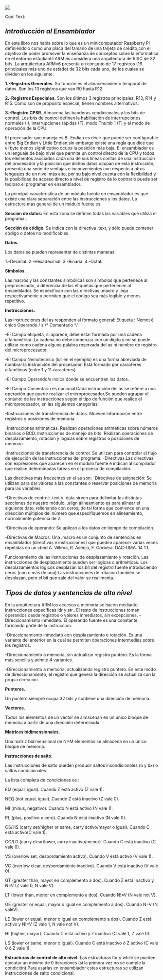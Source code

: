    ![](https://images.cooltext.com/5474824.png)


<a href="http://cooltext.com" target="_top"><img src="https://cooltext.com/images/ct_pixel.gif" width="80" height="15" alt="Cool Text: Logo and Graphics Generator" border="0" /></a>

***Introducción al Ensamblador***
----------------------------------------------------------
En este libro nos habla sobre lo que es un minicomputador Raspberry Pi definiéndolo 
como una placa del tamaño de una tarjeta de crédito,con el objetivo de poder promover
la enseñanza de conceptos sobre la informática en el entorno estudiantil.ARM es considera
una arquitectura de RISC de 32 bits.
La arquitectura ARMv6 presenta un conjunto de 17 registros (16 principales más uno de estado)
de 32 bits cada uno, de los cuales se dividen en los siguiente:

**1.-Registros Generales.** Su función es el almacenamiento temporal de datos. Son los 13 registros
que van R0 hasta R12.

**2.-Registros Especiales.** Son los últimos 3 registros principales: R13, R14 y R15. Como son de 
propósito especial, tienen nombres alternativos.

**3.-Registro CPSR.** Almacena las banderas condicionales y los bits de control. 
Los bits de control definen la habilitación de interrupciones normales (I), interrupciones rápidas
(F), modo Thumb 1 (T) y el modo de operación de la CPU. 

El procesador que maneja es Bi-Endian es decir que puede ser configurable entre Big Endian y Little
Endian,sin embargo existe una regla que dice que el byte menos significativo ocupa la posición más baja.
El ensamblador es un lenguaje de bajo nivel que permite un control directo de
la CPU y todos los elementos asociados cada una de sus líneas contas de una instrucción del procesador y
la posición que dichos datos ocupan de esta instrucción, presenta una serie de ventajas e inconvenientes 
con respecto a otros lenguajes de un nivel más alto, por su bajo nivel cuenta con la flexibilidad y la 
posibilidad de acceso directo a nivel de registro de lo contrario puede ser tedioso el programar en ensamblador.

La principal característica de un módulo fuente en ensamblador es que existe una clara separación entre las instrucciones 
y los datos. La estructura más general de un módulo fuente es:

**Sección de datos:** En esta zona se definen todas las variables que utiliza el programa .

**Sección de código**. Se indica con la directiva .text, y sólo puede contener código o datos no modificables.

**Datos.**

Los datos se pueden representar de distintas maneras:

1.-Decimal.
2.-Hexadecimal.
3.-Binaria.
4.-Octal.

**Símbolos.**

Las macros y las constantes simbólicas son símbolos que pertenece al preprocesador, a diferencia de las etiquetas que pertenecen al ensamblador. Se especifican con las directivas .macro y .equ respectivamente y permiten que el código sea más legible y menos repetitivo. 

**Instrucciones.**

Las instrucciones del as responden al formato general:
Etiqueta : Nemot é cnico Operando / s /* Comentario */

-El Campo etiqueta, si aparece, debe estar formado por una cadena alfanumérica. La cadena no debe comenzar con un dígito y no se puede utilizar como cadena alguna palabra reservada del as ni nombre de registro del microprocesador.

-El Campo Nemotécnico (ldr en el ejemplo) es una forma abreviada de nombrar la instrucción del procesador. Está formado por caracteres alfabéticos (entre 1 y 11 caracteres).

-El Campo Operando/s indica dónde se encuentran los datos.

-El Campo Comentario es opcional.Cada instrucción del as se refiere a una operación que puede realizar el microprocesador.Se pueden agrupar el conjunto de las instrucciones según el tipo de función que  realice el microprocesador, en las siguientes categorías:

-Instrucciones de transferencia de datos.
Mueven información entre registros y posiciones de memoria.

-Instrucciones aritméticas. Realizan operaciones aritméticas sobre números binarios o BCD. Instrucciones de manejo de bits. Realizan operaciones de desplazamiento, rotación y lógicas sobre registros o posiciones de memoria.

-Instrucciones de transferencia de control. Se utilizan para controlar el flujo de ejecución de las instrucciones del programa. 
-Directivas.Las directivas son expresiones que aparecen en el módulo fuente e indican al compilador que realice determinadas tareas en el proceso de compilación.

Las directivas más frecuentes en el as son: 
-Directivas de asignación: Se utilizan para dar valores a las constantes o reservar posiciones de memoria para las variables.

-Directivas de control: .text y .data sirven para delimitar las distintas secciones de nuestro módulo. .align alineamiento es para alinear el siguiente dato, rellenando con ceros, de tal forma que comience en una dirección múltiplos del número que especifiquemos en alineamiento, normalmente potencia de 2.

-Directivas de operando: Se aplican a los datos en tiempo de compilación.

-Directivas de Macros: Una .macro es un conjunto de sentencias en ensamblador (directivas e instrucciones) que pueden aparecer varias veces repetidas en un cbed A. Villena, R. Asenjo, F. Corbera. DAC-UMA. 14 1.1.

Funcionamiento de las instrucciones de desplazamiento y rotación.
Las instrucciones de desplazamiento pueden ser lógicas o aritméticas. Los desplazamientos lógicos desplazan los bit del registro fuente introduciendo ceros (uno o más de uno).Las instrucciones de rotación también se desplazan, pero el bit que sale del valor se realimenta. 


***Tipos de datos y sentencias de alto nivel***
------------------------------------------------------------------------------
En la arquitectura ARM los accesos a memoria se hacen mediante instrucciones específicas ldr y str.. El resto de instrucciones toman operandos desde registros o valores inmediatos, sin excepciones.
-Direccionamiento inmediato. El operando fuente es una constante, formando parte de la instrucción.

-Direccionamiento inmediato con desplazamiento o rotación. Es una variante del anterior en la cual se permiten operaciones intermedias sobre los registros.

-Direccionamiento a memoria, sin actualizar registro puntero. Es la forma más sencilla y admite 4 variantes. 

-Direccionamiento a memoria, actualizando registro puntero. En este modo de direccionamiento, el registro que genera la dirección se actualiza con la propia dirección.

**Punteros.**

Un puntero siempre ocupa 32 bits y contiene una dirección de memoria.

**Vectores.**

Todos los elementos de un vector se almacenan en un único bloque de memoria a partir de una dirección determinada.

**Matrices bidimensionales.**

Una matriz bidimensional de N×M elementos se almacena en un único bloque de memoria.

**Instrucciones de salto.**

Las instrucciones de salto pueden producir saltos incondicionales (b y bx) o saltos condicionales. 

La lista completa de condiciones es : 

EQ (equal, igual). Cuando Z está activo (Z vale 1).

NEQ (not equal, igual). Cuando Z está inactivo (Z vale 0). 

MI (minus, negativo). Cuando N está activo (N vale 1).

PL (plus, positivo o cero). Cuando N está inactivo (N vale 0).

CS/HS (carry set/higher or same, carry activo/mayor o igual). Cuando C está activo(C vale 1).

CC/LO (carry clear/lower, carry inactivo/menor). Cuando C está inactivo (C vale 0).

VS (overlow set, desbordamiento activo). Cuando V está activo (V vale 1). 

VC (overlow clear, desbordamiento inactivo). Cuando V está inactivo (V vale 0).

GT (greater than, mayor en complemento a dos). Cuando Z está inactivo y N=V (Z vale 0, N vale V).

LT (lower than, menor en complemento a dos). Cuando N!=V (N vale not V).

GE (greater or equal, mayor o igual en complemento a dos). Cuando N=V (N valeV). 

LE (lower or equal, menor o igual en complemento a dos). Cuando Z está activo y N!=V (Z vale 1, N vale not V).

HI (higher, mayor). Cuando C está activo y Z inactivo (C vale 1, Z vale 0).

LS (lower or same, menor o igual). Cuando C está inactivo ó Z activo (C vale 0 ó Z vale 1).

**Estructuras de control de alto nivel.**
Las estructuras for y while se pueden ejecutar un mínimo de 0 iteraciones (si la primera vez no se cumple la condición).Para usarlas en ensamblador estas estructuras se utilizan instrucciones de salto condicional. 



